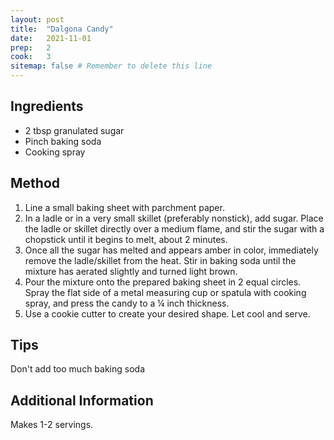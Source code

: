 ```yaml
---
layout: post
title:  "Dalgona Candy"
date:   2021-11-01
prep:   2
cook:   3
sitemap: false # Remember to delete this line
---
```


## Ingredients

- 2 tbsp granulated sugar
- Pinch baking soda
- Cooking spray

## Method

1. Line a small baking sheet with parchment paper.
2. In a ladle or in a very small skillet (preferably nonstick), add sugar. Place the ladle or skillet directly over a medium flame, and stir the sugar with a chopstick until it begins to melt, about 2 minutes.
3. Once all the sugar has melted and appears amber in color, immediately remove the ladle/skillet from the heat. Stir in baking soda until the mixture has aerated slightly and turned light brown.
4. Pour the mixture onto the prepared baking sheet in 2 equal circles. Spray the flat side of a metal measuring cup or spatula with cooking spray, and press the candy to a ¼ inch thickness.
5. Use a cookie cutter to create your desired shape. Let cool and serve.

## Tips
Don't add too much baking soda

## Additional Information
Makes 1-2 servings.
